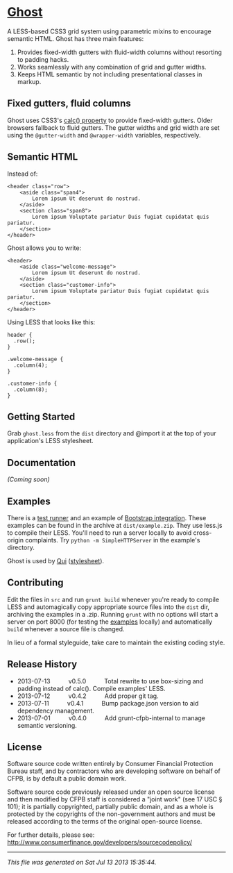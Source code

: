 # [Ghost](https://fake.ghe.domain/pages/contolini/ghost/grid/index.html)

A LESS-based CSS3 grid system using parametric mixins to encourage semantic HTML. Ghost has three main features:

1. Provides fixed-width gutters with fluid-width columns without resorting to padding hacks.
1. Works seamlessly with any combination of grid and gutter widths.
1. Keeps HTML semantic by not including presentational classes in markup.

## Fixed gutters, fluid columns

Ghost uses CSS3's <a href="http://updates.html5rocks.com/2012/03/CSS-layout-gets-smarter-with-calc">calc() property</a> to provide fixed-width gutters. Older browsers fallback to fluid gutters. The gutter widths and grid width are set using the `@gutter-width` and `@wrapper-width` variables, respectively.

## Semantic HTML

Instead of:

```
<header class="row">
    <aside class="span4">
        Lorem ipsum Ut deserunt do nostrud. 
    </aside>
    <section class="span8">
        Lorem ipsum Voluptate pariatur Duis fugiat cupidatat quis pariatur.
    </section>
</header>
```

Ghost allows you to write:

```
<header>
    <aside class="welcome-message">
        Lorem ipsum Ut deserunt do nostrud. 
    </aside>
    <section class="customer-info">
        Lorem ipsum Voluptate pariatur Duis fugiat cupidatat quis pariatur.
    </section>
</header>
```

Using LESS that looks like this:

```
header {
  .row();
}

.welcome-message {
  .column(4);
}

.customer-info {
  .column(8);
}
```

## Getting Started

Grab `ghost.less` from the `dist` directory and @import it at the top of your application's LESS stylesheet.

## Documentation
_(Coming soon)_

## Examples

There is a [test runner](https://fake.ghe.domain/pages/contolini/ghost/grid/index.html) and an example of [Bootstrap integration](https://fake.ghe.domain/pages/contolini/ghost/bootstrap/index.html). These examples can be found in the archive at `dist/example.zip`. They use less.js to compile their LESS. You'll need to run a server locally to avoid cross-origin complaints. Try `python -m SimpleHTTPServer` in the example's directory.

Ghost is used by [Qui](https://fake.ghe.domain/pages/contolini/qui) (<a href="https://fake.ghe.domain/contolini/qui/blob/master/src/less/main.less">stylesheet</a>).

## Contributing

Edit the files in `src` and run `grunt build` whenever you're ready to compile LESS and automagically copy appropriate source files into the `dist` dir, archiving the examples in a .zip. Running `grunt` with no options will start a server on port 8000 (for testing the [examples](https://fake.ghe.domain/contolini/ghost/tree/master/src/examples) locally) and automatically `build` whenever a source file is changed.

In lieu of a formal styleguide, take care to maintain the existing coding style.

## Release History

 * 2013-07-13   v0.5.0   Total rewrite to use box-sizing and padding instead of calc(). Compile examples' LESS.
 * 2013-07-12   v0.4.2   Add proper git tag.
 * 2013-07-11   v0.4.1   Bump package.json version to aid dependency management.
 * 2013-07-01   v0.4.0   Add grunt-cfpb-internal to manage semantic versioning.

## License

Software source code written entirely by Consumer Financial Protection Bureau staff, and by contractors who are developing software on behalf of CFPB, is by default a public domain work.

Software source code previously released under an open source license and then modified by CFPB staff is considered a "joint work" (see 17 USC § 101); it is partially copyrighted, partially public domain, and as a whole is protected by the copyrights of the non-government authors and must be released according to the terms of the original open-source license.

For further details, please see: http://www.consumerfinance.gov/developers/sourcecodepolicy/

---

*This file was generated on Sat Jul 13 2013 15:35:44.*
